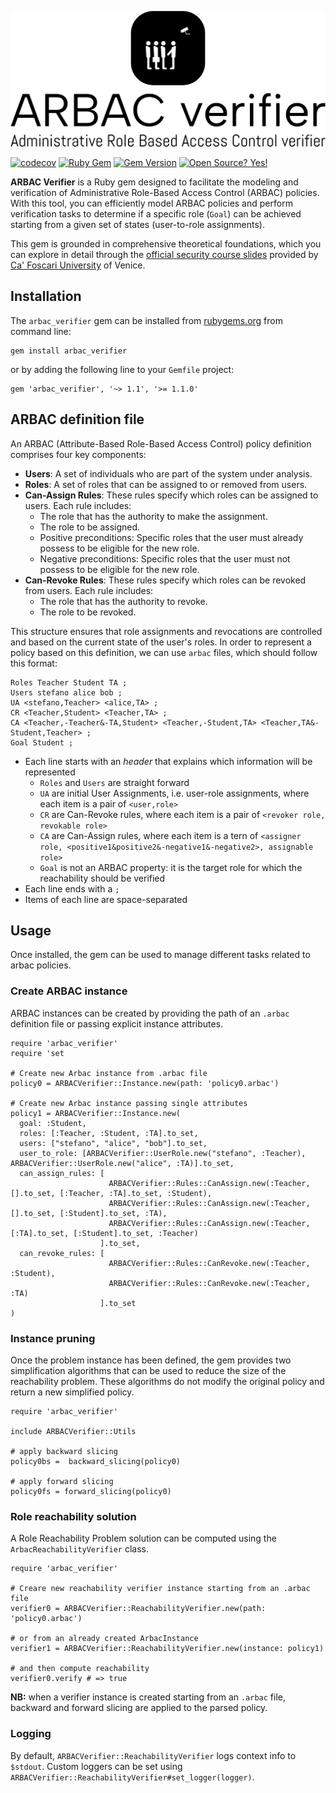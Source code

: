 ![logo.png](logo.png)

[![codecov](https://codecov.io/github/stefanosello/arbac_verifier/branch/main/graph/badge.svg?token=VXWHKJUJR2)](https://codecov.io/github/stefanosello/arbac_verifier)
[![Ruby Gem](https://github.com/stefanosello/arbac_verifier/actions/workflows/gem-push.yml/badge.svg?branch=main)](https://github.com/stefanosello/arbac_verifier/actions/workflows/gem-push.yml)
[![Gem Version](https://badge.fury.io/rb/arbac_verifier.svg)](https://badge.fury.io/rb/arbac_verifier)
[![Open Source? Yes!](https://badgen.net/badge/Open%20Source%20%3F/Yes%21/blue?icon=github)](https://github.com/Naereen/badges/)


**ARBAC Verifier** is a Ruby gem designed to facilitate the modeling and verification of Administrative Role-Based Access Control (ARBAC) policies. With this tool, you can efficiently model ARBAC policies and perform verification tasks to determine if a specific role (`Goal`) can be achieved starting from a given set of states (user-to-role assignments).

This gem is grounded in comprehensive theoretical foundations, which you can explore in detail through the [official security course slides](https://secgroup.dais.unive.it/wp-content/uploads/2020/04/arbac.pdf) provided by [Ca' Foscari University](https://www.unive.it/pag/13526) of Venice. 

## Installation
The `arbac_verifier` gem can be installed from [rubygems.org](https://rubygems.org/gems/arbac_verifier) from command line: 
```{bash}
gem install arbac_verifier
```
or by adding the following line to your `Gemfile` project:
```{ruby}
gem 'arbac_verifier', '~> 1.1', '>= 1.1.0'
```

## ARBAC definition file
An ARBAC (Attribute-Based Role-Based Access Control) policy definition comprises four key components:
- **Users**: A set of individuals who are part of the system under analysis.
- **Roles**: A set of roles that can be assigned to or removed from users.
- **Can-Assign Rules**: These rules specify which roles can be assigned to users. Each rule includes:
  - The role that has the authority to make the assignment.
  - The role to be assigned.
  - Positive preconditions: Specific roles that the user must already possess to be eligible for the new role.
  - Negative preconditions: Specific roles that the user must not possess to be eligible for the new role.
- **Can-Revoke Rules**: These rules specify which roles can be revoked from users. Each rule includes:
  - The role that has the authority to revoke.
  - The role to be revoked. 

This structure ensures that role assignments and revocations are controlled and based on the current state of the user's roles.
In order to represent a policy based on this definition, we can use `arbac` files, which should follow this format:
```
Roles Teacher Student TA ;
Users stefano alice bob ;
UA <stefano,Teacher> <alice,TA> ;
CR <Teacher,Student> <Teacher,TA> ;
CA <Teacher,-Teacher&-TA,Student> <Teacher,-Student,TA> <Teacher,TA&-Student,Teacher> ;
Goal Student ;
``` 
- Each line starts with an *header* that explains which information will be represented
  - `Roles` and `Users` are straight forward
  - `UA` are initial User Assignments, i.e. user-role assignments, where each item is a pair of `<user,role>`
  - `CR` are Can-Revoke rules, where each item is a pair of `<revoker role, revokable role>`
  - `CA` are Can-Assign rules, where each item is a tern of `<assigner role, <positive1&positive2&-negative1&-negative2>, assignable role>`
  - `Goal` is not an ARBAC property: it is the target role for which the reachability should be verified
- Each line ends with a `;`
- Items of each line are space-separated

## Usage
Once installed, the gem can be used to manage different tasks related to arbac policies.
### Create ARBAC instance
ARBAC instances can be created by providing the path of an `.arbac` definition file or passing explicit instance attributes.
```{Ruby}
require 'arbac_verifier'
require 'set

# Create new Arbac instance from .arbac file
policy0 = ARBACVerifier::Instance.new(path: 'policy0.arbac')

# Create new Arbac instance passing single attributes
policy1 = ARBACVerifier::Instance.new(
  goal: :Student,
  roles: [:Teacher, :Student, :TA].to_set,
  users: ["stefano", "alice", "bob"].to_set,
  user_to_role: [ARBACVerifier::UserRole.new("stefano", :Teacher), ARBACVerifier::UserRole.new("alice", :TA)].to_set,
  can_assign_rules: [
                      ARBACVerifier::Rules::CanAssign.new(:Teacher, [].to_set, [:Teacher, :TA].to_set, :Student),
                      ARBACVerifier::Rules::CanAssign.new(:Teacher, [].to_set, [:Student].to_set, :TA),
                      ARBACVerifier::Rules::CanAssign.new(:Teacher, [:TA].to_set, [:Student].to_set, :Teacher)
                    ].to_set,
  can_revoke_rules: [
                      ARBACVerifier::Rules::CanRevoke.new(:Teacher, :Student),
                      ARBACVerifier::Rules::CanRevoke.new(:Teacher, :TA)
                    ].to_set
)
```
### Instance pruning
Once the problem instance has been defined, the gem provides two simplification algorithms that can be used to reduce the size of the reachability problem.
These algorithms do not modify the original policy and return a new simplified policy.
```{Ruby}
require 'arbac_verifier'

include ARBACVerifier::Utils

# apply backward slicing
policy0bs =  backward_slicing(policy0)

# apply forward slicing
policy0fs = forward_slicing(policy0)
```
### Role reachability solution
A Role Reachability Problem solution can be computed using the `ArbacReachabilityVerifier` class.
```{Ruby}
require 'arbac_verifier'

# Creare new reachability verifier instance starting from an .arbac file
verifier0 = ARBACVerifier::ReachabilityVerifier.new(path: 'policy0.arbac')

# or from an already created ArbacInstance
verifier1 = ARBACVerifier::ReachabilityVerifier.new(instance: policy1)

# and then compute reachability
verifier0.verify # => true
```
**NB:** when a verifier instance is created starting from an `.arbac` file, backward and forward slicing are applied to the parsed policy.
### Logging
By default, `ARBACVerifier::ReachabilityVerifier` logs context info to `$stdout`. Custom loggers can be set using `ARBACVerifier::ReachabilityVerifier#set_logger(logger)`.
